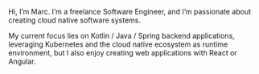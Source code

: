 Hi, I’m Marc. I’m a freelance Software Engineer, and I’m passionate about creating cloud native software systems.

My current focus lies on Kotlin / Java / Spring backend applications, leveraging Kubernetes and the cloud native 
ecosystem as runtime environment, but I also enjoy creating web applications with React or Angular.
